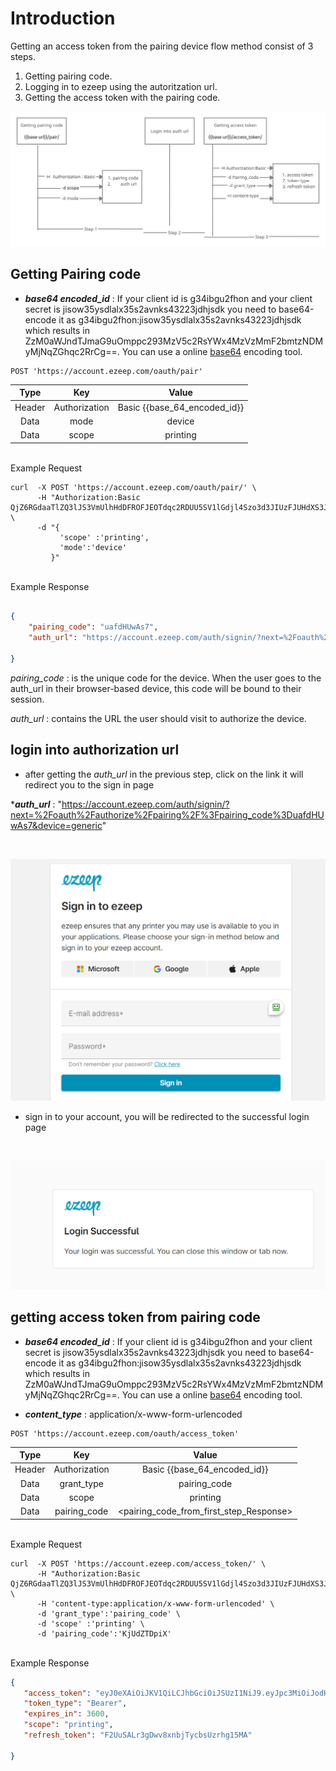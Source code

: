 # Introduction
Getting an  access token from the  pairing device flow method consist of 3 steps.

1. Getting pairing code.
2. Logging in to ezeep using the autoritzation url.
3. Getting  the access token with the pairing code.


![Flow diagram of device code flow ](flow_diagram.png) 

## Getting Pairing code

* _**base64 encoded_id**_ : If your client id is g34ibgu2fhon and your client secret is                  jisow35ysdlalx35s2avnks43223jdhjsdk you need to base64-encode it as g34ibgu2fhon:jisow35ysdlalx35s2avnks43223jdhjsdk which results in ZzM0aWJndTJmaG9uOmppc293MzV5c2RsYWx4MzVzMmF2bmtzNDMyMjNqZGhqc2RrCg==. You can use a online [base64](https://www.base64encode.org/) encoding tool.

```shell
POST 'https://account.ezeep.com/oauth/pair'
```

|Type    |Key               | Value                 |
|:-----: |:----------------:|:----------------------:|
|  Header      | Authorization| Basic {{base_64_encoded_id}} |
|   Data      |mode | device |
|  Data       |scope | printing |


<br>
Example Request


```shell
curl  -X POST 'https://account.ezeep.com/oauth/pair/' \
      -H "Authorization:Basic QjZ6RGdaaTlZQ3lJS3VmUlhHdDFROFJEOTdqc2RDUU5SV1lGdjl4Szo3d3JIUzFJUHdXS3JJQW5XejRFTkRBM2dHOGVHeVQ0UmdxUnNaZWhHVTVKTTVCaUlRWUlNZ0g1V0Z3ZU9SaDFIYklqeWRTVThjc3JyZDZXenZS1kfT1NDMTNtU2psZHpGQWtMVUc1a3NUaklEclpHWTNBWXBsNW1kbzhFZm0wZw=="  \
      -d "{
           'scope' :'printing',
           'mode':'device'
         }" 
```

<br>
Example Response

```json
 
{
    "pairing_code": "uafdHUwAs7", 
    "auth_url": "https://account.ezeep.com/auth/signin/?next=%2Foauth%2Fauthorize%2Fpairing%2F%3Fpairing_code%3DuafdHUwAs7&device=generic"

}
```

_pairing_code_ :  is the unique code for the device. When the user goes to the auth_url in their browser-based device, this code will be bound to their session.

_auth_url_ : contains the URL the user should visit to authorize the device.


## login into authorization url

* after getting the  _auth_url_ in the  previous step, click on the link it will redirect you to the sign in page

*_**auth_url**_ : "https://account.ezeep.com/auth/signin/?next=%2Foauth%2Fauthorize%2Fpairing%2F%3Fpairing_code%3DuafdHUwAs7&device=generic"

<br>

![signing in to your account](signin.png) 

* sign in to your account, you will be redirected to the successful login page

<br>

![successful  sign in  into your account](login_successful.png) 


## getting access token from pairing code

* _**base64 encoded_id**_ : If your client id is g34ibgu2fhon and your client secret is                  jisow35ysdlalx35s2avnks43223jdhjsdk you need to base64-encode it as g34ibgu2fhon:jisow35ysdlalx35s2avnks43223jdhjsdk which results in ZzM0aWJndTJmaG9uOmppc293MzV5c2RsYWx4MzVzMmF2bmtzNDMyMjNqZGhqc2RrCg==. You can use a online [base64](https://www.base64encode.org/) encoding tool.

* _**content_type**_ : application/x-www-form-urlencoded

```shell
POST 'https://account.ezeep.com/oauth/access_token'
```

|Type    |Key               | Value                 |
|:-----: |:----------------:|:----------------------:|
|  Header      | Authorization| Basic {{base_64_encoded_id}} |
|   Data      |grant_type | pairing_code |
|  Data       |scope | printing |
|  Data       |pairing_code | <pairing_code_from_first_step_Response> |


<br>
Example Request


```shell
curl  -X POST 'https://account.ezeep.com/access_token/' \
      -H "Authorization:Basic QjZ6RGdaaTlZQ3lJS3VmUlhHdDFROFJEOTdqc2RDUU5SV1lGdjl4Szo3d3JIUzFJUHdXS3JJQW5XejRFTkRBM2dHOGVHeVQ0UmdxUnNaZWhHVTVKTTVCaUlRWUlNZ0g1V0Z3ZU9SaDFIYklqeWRTVThjc3JyZDZXenZS1kfT1NDMTNtU2psZHpGQWtMVUc1a3NUaklEclpHWTNBWXBsNW1kbzhFZm0wZw=="  \
      -H 'content-type:application/x-www-form-urlencoded' \
      -d 'grant_type':'pairing_code' \
      -d 'scope' :'printing' \
      -d 'pairing_code':'KjUdZTDpiX' 
```

<br>
Example Response

```json
{
   "access_token": "eyJ0eXAiOiJKV1QiLCJhbGciOiJSUzI1NiJ9.eyJpc3MiOiJodHRwczovL2FjY291bnQuZXplZXAuY29tIiwiZXhwIjoxNjE4OTM1NDA5LCJpYXQiOjE2MTg5MzE4MDksInNjb3BlcyI6InByaW50aW5nIiwic3ViIjoiMTY4NTFkOTUtYmNiNi00YTJjLWJkMzEtNmY0ZGY5NDM0Zjg2Iiwib3JnIjoiYTkxNDgwZDItMTA1Yi00OWYyLWI2ZTctNDE4MWM4NjM4MjkxIiwicHR5IjoiZGV2In0.UVq4Q41l0TzWoyZtThVyyMGpJrPNb8Q5QyR_PAxGZiuZmqnDCbT4_10CuoBJTCB9qU4LiIuF72UZDsyC-TqOtxONas1jGeFcT7izNNS0vhXFFhKnPOGMNZCvncGppUVVuNYtcF7IQzXMNsLdTEIRFdw209zekY6-CFawEgHQfK4q1JjJy2tohKUg5aPVomifL_kIjdvqp9xRh7step5UXW28iPLfvJi02yCLxM6e6ZDTP0wOewZpW_B5XGzpE0ynaprU8MUHG_sKEhq1LIPojom2D362mEA6e3E_tDxPwI1Jf6u0oEBY34y2Im39-l6PtCEHXor3xEpnBKAOPh72QQ",
   "token_type": "Bearer",
   "expires_in": 3600,
   "scope": "printing",
   "refresh_token": "F2UuSALr3gDwv8xnbjTycbsUzrhg15MA"

}
```
